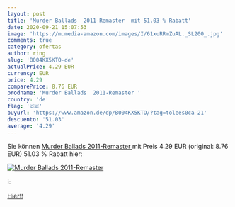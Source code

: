 ```yaml
---
layout: post
title: 'Murder Ballads  2011-Remaster  mit 51.03 % Rabatt'
date: 2020-09-21 15:07:53
image: 'https://m.media-amazon.com/images/I/61xuRRmZuAL._SL200_.jpg'
comments: true
category: ofertas
author: ring
slug: 'B004KX5KTO-de'
actualPrice: 4.29 EUR
currency: EUR
price: 4.29
comparePrice: 8.76 EUR
prodname: 'Murder Ballads  2011-Remaster '
country: 'de'
flag: '🇩🇪'
buyurl: 'https://www.amazon.de/dp/B004KX5KTO/?tag=tolees0ca-21'
descuento: '51.03'
average: '4.29'
---
```


Sie können [Murder Ballads  2011-Remaster ](https://www.amazon.de/dp/B004KX5KTO/?tag=tolees0ca-21) mit Preis 4.29 EUR (original: 8.76 EUR) 51.03 % Rabatt hier:

[![Murder Ballads  2011-Remaster ](https://m.media-amazon.com/images/I/61xuRRmZuAL._SL200_.jpg)](https://www.amazon.de/dp/B004KX5KTO/?tag=tolees0ca-21)

ℹ️:


[Hier!!](https://www.amazon.de/dp/B004KX5KTO/?tag=tolees0ca-21)
